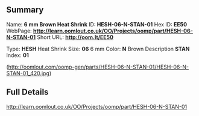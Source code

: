 

 ## Summary
Name: __6 mm Brown Heat Shrink__
ID: __HESH-06-N-STAN-01__
Hex ID: __EE50__
WebPage: __http://learn.oomlout.co.uk/OO/Projects/oomp/part/HESH-06-N-STAN-01__
Short URL: __http://oom.lt/EE50__

Type: __HESH__ Heat Shrink 
Size: __06__ 6 mm 
Color: __N__ Brown 
Description __STAN__  
Index: __01__


(http://oomlout.com/oomp-gen/parts/HESH-06-N-STAN-01/HESH-06-N-STAN-01_420.jpg)


 ## Full Details
 http://learn.oomlout.co.uk/OO/Projects/oomp/part/HESH-06-N-STAN-01














